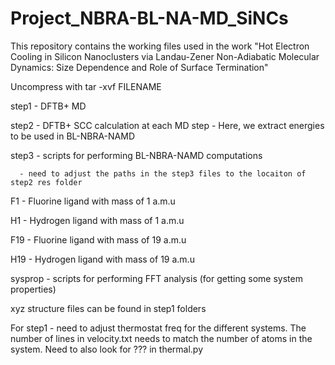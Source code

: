 # Project_NBRA-BL-NA-MD_SiNCs
This repository contains the working files used in the work "Hot Electron Cooling in Silicon Nanoclusters via Landau-Zener Non-Adiabatic Molecular Dynamics: Size Dependence and Role of Surface Termination"

Uncompress with  tar -xvf FILENAME 

step1 - DFTB+ MD

step2 - DFTB+ SCC calculation at each MD step - Here, we extract energies to be used in BL-NBRA-NAMD

step3 - scripts for performing BL-NBRA-NAMD computations

      - need to adjust the paths in the step3 files to the locaiton of step2 res folder

F1  - Fluorine ligand with mass of 1 a.m.u

H1  - Hydrogen ligand with mass of 1 a.m.u

F19 - Fluorine ligand with mass of 19 a.m.u

H19 - Hydrogen ligand with mass of 19 a.m.u

sysprop - scripts for performing FFT analysis (for getting some system properties)

xyz structure files can be found in step1 folders

For step1 - need to adjust thermostat freq for the different systems. The number of lines in velocity.txt needs to match the number of atoms in the system. Need to also look for ??? in thermal.py

